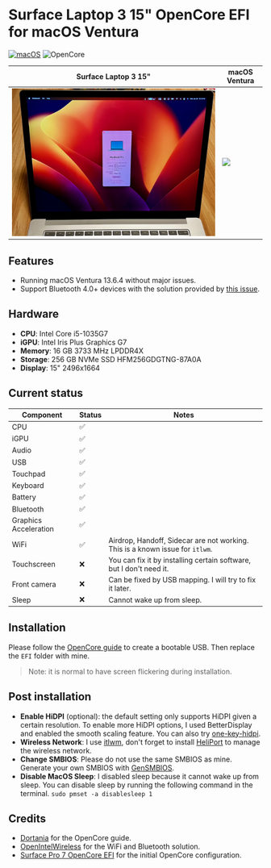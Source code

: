 # Surface Laptop 3 15" OpenCore EFI for macOS Ventura

<!-- add github tags here -->
[![macOS](https://img.shields.io/badge/macOS-13.6.4-blue)](https://www.apple.com/macos/big-sur-preview/)
![OpenCore](https://img.shields.io/badge/OpenCore-0.9.1-9cf)

| **Surface Laptop 3 15"** | **macOS Ventura** |
| ------------- | ------------- |
| ![](figs/laptop.jpeg) |![](figs/screenshot.png) |

## Features

* Running macOS Ventura 13.6.4 without major issues. 
* Support Bluetooth 4.0+ devices with the solution provided by [this issue](https://github.com/OpenIntelWireless/IntelBluetoothFirmware/issues/51). 

## Hardware

* **CPU**: Intel Core i5-1035G7
* **iGPU**: Intel Iris Plus Graphics G7
* **Memory**: 16 GB 3733 MHz LPDDR4X
* **Storage**: 256 GB NVMe SSD HFM256GDGTNG-87A0A
* **Display**: 15" 2496x1664

## Current status

| Component | Status | Notes |
| --------- | ------ | ----- |
| CPU | ✅ | |
| iGPU | ✅ | |
| Audio | ✅ | |
| USB | ✅ | |
| Touchpad | ✅ | |
| Keyboard | ✅ | |
| Battery | ✅ | |
| Bluetooth | ✅ | |
| Graphics Acceleration | ✅ | |
| WiFi | ✅ | Airdrop, Handoff, Sidecar are not working. This is a known issue for `itlwm`. |
| Touchscreen | ❌ | You can fix it by installing certain software, but I don't need it. |
| Front camera | ❌ | Can be fixed by USB mapping. I will try to fix it later. |
| Sleep | ❌ | Cannot wake up from sleep. |


## Installation

Please follow the [OpenCore guide](https://dortania.github.io/OpenCore-Install-Guide/installer-guide/) to create a bootable USB. Then replace the `EFI` folder with mine.

> Note: it is normal to have screen flickering during installation. 

## Post installation

* **Enable HiDPI** (optional): the default setting only supports HiDPI given a certain resolution. To enable more HiDPI options, I used BetterDisplay and enabled the smooth scaling feature. You can also try [one-key-hidpi](https://github.com/xzhih/one-key-hidpi). 
* **Wireless Network**: I use [itlwm](https://github.com/OpenIntelWireless/itlwm), don't forget to install [HeliPort](https://github.com/OpenIntelWireless/HeliPort) to manage the wireless network.
* **Change SMBIOS**: Please do not use the same SMBIOS as mine. Generate your own SMBIOS with [GenSMBIOS](https://dortania.github.io/OpenCore-Post-Install/universal/iservices.html). 
* **Disable MacOS Sleep**: I disabled sleep because it cannot wake up from sleep. You can disable sleep by running the following command in the terminal.  `sudo pmset -a disablesleep 1`

## Credits

* [Dortania](https://dortania.github.io/OpenCore-Install-Guide/) for the OpenCore guide.
* [OpenIntelWireless](https://openintelwireless.github.io) for the WiFi and Bluetooth solution.
* [Surface Pro 7 OpenCore EFI](https://github.com/badstorm/surface-pro-7-opencore) for the initial OpenCore configuration.
